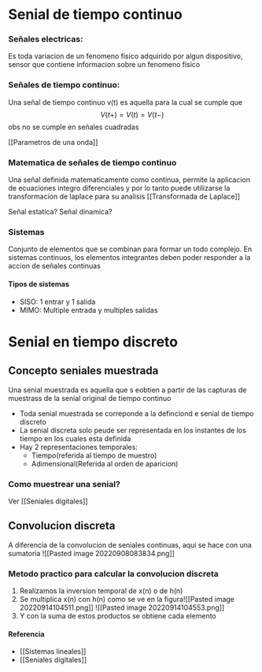 # Senial de tiempo continuo

### Señales electricas: 
Es toda variacion de un fenomeno fisico adquirido por algun dispositivo, sensor que contiene informacion sobre un fenomeno fisico


### Señales de tiempo continuo: 
Una señal de tiempo continuo v(t) es aquella para la cual se cumple que$$V(t+)=V(t)=V(t-)$$
	obs no se cumple en señales cuadradas

[[Parametros de una onda]]

### Matematica de señales de tiempo continuo
Una señal definida matematicamente como continua, permite la aplicacion de ecuaciones integro diferenciales y por lo tanto puede utilizarse la transformacion de laplace para su analisis
[[Transformada de Laplace]]

Señal estatica?
Señal dinamica?

### Sistemas
Conjunto de elementos que se combinan para formar un todo complejo. En sistemas continuos, los elementos integrantes deben poder responder a la accion de señales continuas
#### Tipos de sistemas
- SISO: 1 entrar y 1 salida
- MIMO: Multiple entrada y multiples salidas




# Senial en tiempo discreto

## Concepto seniales muestrada
Una senial muestrada es aquella que s eobtien a partir de las capturas de muestrass de la senial original de tiempo continuo
- Toda senial muestrada se correponde a la definciond e senial de tiempo discreto
- La senial discreta solo peude ser representada en los instantes de los tiempo en los cuales esta definida
- Hay 2 representaciones temporales:
	- Tiempo(referida al tiempo de muestro)
	- Adimensional(Referida al orden de aparicion)
### Como muestrear una senial?
Ver [[Seniales digitales]]


## Convolucion discreta
A diferencia de la convolucion de seniales continuas, aqui se hace con una sumatoria
![[Pasted image 20220908083834.png]]


### Metodo practico para calcular la convolucion discreta
1. Realizamos la inversion temporal de x(n) o de h(n)
2. Se multiplica x(n) con h(n) como se ve en la figura![[Pasted image 20220914104511.png]]
![[Pasted image 20220914104553.png]]
3. Y con la suma de estos productos se obtiene cada elemento


#### Referencia
- [[Sistemas lineales]]
- [[Seniales digitales]]


